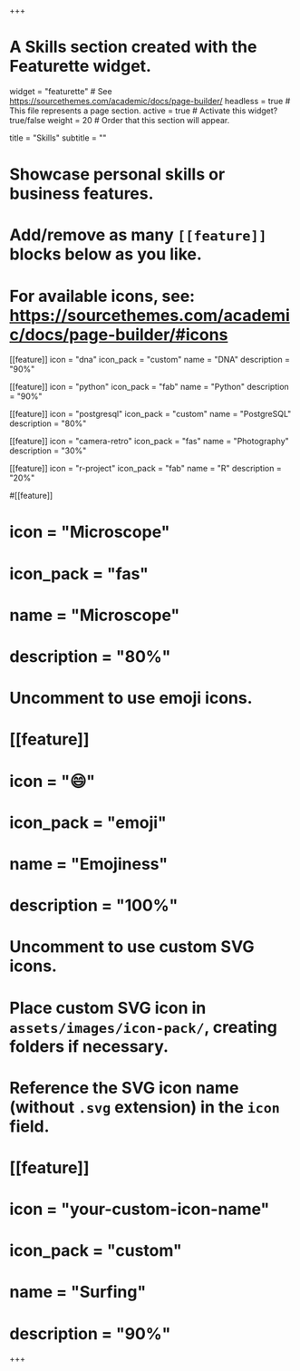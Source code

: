 +++
# A Skills section created with the Featurette widget.
widget = "featurette"  # See https://sourcethemes.com/academic/docs/page-builder/
headless = true  # This file represents a page section.
active = true  # Activate this widget? true/false
weight = 20  # Order that this section will appear.

title = "Skills"
subtitle = ""

# Showcase personal skills or business features.
# 
# Add/remove as many `[[feature]]` blocks below as you like.
# 
# For available icons, see: https://sourcethemes.com/academic/docs/page-builder/#icons

[[feature]]
  icon = "dna"
  icon_pack = "custom"
  name = "DNA"
  description = "90%"
  
  [[feature]]
  icon = "python"
  icon_pack = "fab"
  name = "Python"
  description = "90%"
  
[[feature]]
  icon = "postgresql"
  icon_pack = "custom"
  name = "PostgreSQL"
  description = "80%"
  
[[feature]]
  icon = "camera-retro"
  icon_pack = "fas"
  name = "Photography"
  description = "30%"

[[feature]]
  icon = "r-project"
  icon_pack = "fab"
  name = "R"
  description = "20%"  

#[[feature]]
#  icon = "Microscope"
#  icon_pack = "fas"
#  name = "Microscope"
#  description = "80%"

# Uncomment to use emoji icons.
# [[feature]]
#  icon = ":smile:"
#  icon_pack = "emoji"
#  name = "Emojiness"
#  description = "100%"  

# Uncomment to use custom SVG icons.
# Place custom SVG icon in `assets/images/icon-pack/`, creating folders if necessary.
# Reference the SVG icon name (without `.svg` extension) in the `icon` field.
# [[feature]]
#  icon = "your-custom-icon-name"
#  icon_pack = "custom"
#  name = "Surfing"
#  description = "90%"

+++
